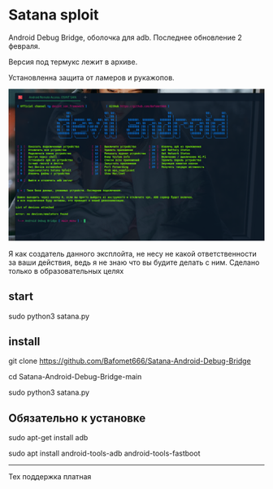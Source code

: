 # Satana sploit
  Android Debug Bridge, оболочка для adb.
  Последнее обновление 2 февраля.

Версия под термукс лежит в архиве.

Установленна защита от ламеров и рукажопов.
  
 ![alt tag](https://github.com/Bafomet666/screen/blob/main/adb%20fin.png)​

 Я как создатель данного эксплойта, не несу не какой ответственности за ваши действия, ведь я не знаю что вы будите делать с ним. Сделано только в образовательных целях
   
## start
 
 sudo python3 satana.py
 
## install
  
 git clone https://github.com/Bafomet666/Satana-Android-Debug-Bridge

 cd Satana-Android-Debug-Bridge-main

 sudo python3 satana.py

## Обязательно к установке

 sudo apt-get install adb

 sudo apt install android-tools-adb android-tools-fastboot
 
---

 Тех поддержка платная
